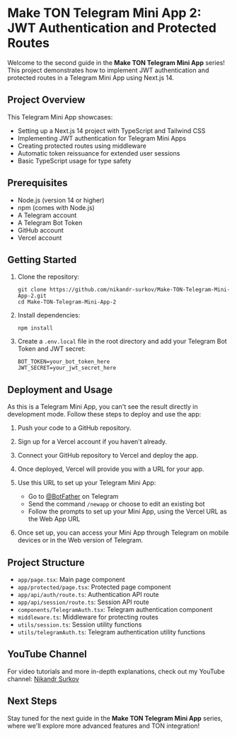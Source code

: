 # Make TON Telegram Mini App 2: JWT Authentication and Protected Routes

Welcome to the second guide in the **Make TON Telegram Mini App** series! This project demonstrates how to implement JWT authentication and protected routes in a Telegram Mini App using Next.js 14.

## Project Overview

This Telegram Mini App showcases:
- Setting up a Next.js 14 project with TypeScript and Tailwind CSS
- Implementing JWT authentication for Telegram Mini Apps
- Creating protected routes using middleware
- Automatic token reissuance for extended user sessions
- Basic TypeScript usage for type safety

## Prerequisites

- Node.js (version 14 or higher)
- npm (comes with Node.js)
- A Telegram account
- A Telegram Bot Token
- GitHub account
- Vercel account

## Getting Started

1. Clone the repository:
   ```
   git clone https://github.com/nikandr-surkov/Make-TON-Telegram-Mini-App-2.git
   cd Make-TON-Telegram-Mini-App-2
   ```

2. Install dependencies:
   ```
   npm install
   ```

3. Create a `.env.local` file in the root directory and add your Telegram Bot Token and JWT secret:
   ```
   BOT_TOKEN=your_bot_token_here
   JWT_SECRET=your_jwt_secret_here
   ```

## Deployment and Usage

As this is a Telegram Mini App, you can't see the result directly in development mode. Follow these steps to deploy and use the app:

1. Push your code to a GitHub repository.

2. Sign up for a Vercel account if you haven't already.

3. Connect your GitHub repository to Vercel and deploy the app.

4. Once deployed, Vercel will provide you with a URL for your app.

5. Use this URL to set up your Telegram Mini App:
   - Go to [@BotFather](https://t.me/BotFather) on Telegram
   - Send the command `/newapp` or choose to edit an existing bot
   - Follow the prompts to set up your Mini App, using the Vercel URL as the Web App URL

6. Once set up, you can access your Mini App through Telegram on mobile devices or in the Web version of Telegram.

## Project Structure

- `app/page.tsx`: Main page component
- `app/protected/page.tsx`: Protected page component
- `app/api/auth/route.ts`: Authentication API route
- `app/api/session/route.ts`: Session API route
- `components/TelegramAuth.tsx`: Telegram authentication component
- `middleware.ts`: Middleware for protecting routes
- `utils/session.ts`: Session utility functions
- `utils/telegramAuth.ts`: Telegram authentication utility functions

## YouTube Channel

For video tutorials and more in-depth explanations, check out my YouTube channel:
[Nikandr Surkov](https://www.youtube.com/@NikandrSurkov)

## Next Steps

Stay tuned for the next guide in the **Make TON Telegram Mini App** series, where we'll explore more advanced features and TON integration!